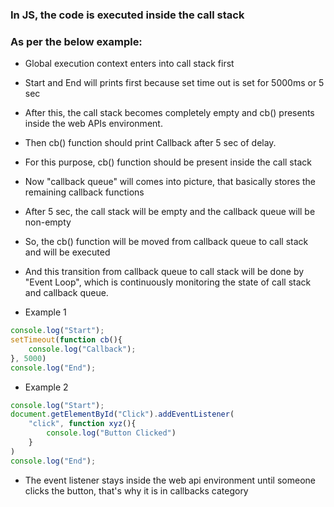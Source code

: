 ### In JS, the code is executed inside the call stack

### As per the below example:
- Global execution context enters into call stack first
- Start and End will prints first because set time out is set for 5000ms or 5 sec
- After this, the call stack becomes completely empty and cb() presents inside the web APIs environment.
- Then cb() function should print Callback after 5 sec of delay.
- For this purpose, cb() function should be present inside the call stack
- Now "callback queue" will comes into picture, that basically stores the remaining callback functions
- After 5 sec, the call stack will be empty and the callback queue will be non-empty
- So, the cb() function will be moved from callback queue to call stack and will be executed
- And this transition from callback queue to call stack will be done by "Event Loop", which is continuously monitoring the state of call stack and callback queue.

- Example 1
```js
console.log("Start");
setTimeout(function cb(){
    console.log("Callback");
}, 5000)
console.log("End");
```

- Example 2
```js
console.log("Start");
document.getElementById("Click").addEventListener(
    "click", function xyz(){
        console.log("Button Clicked")
    }
)
console.log("End");
```

- The event listener stays inside the web api environment until someone clicks the button, that's why it is in callbacks category